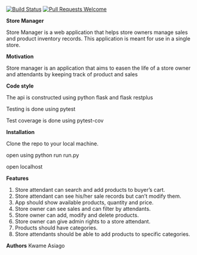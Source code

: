 [![Build Status](https://travis-ci.org/SelaDanti/store-manager-api.svg?branch=ch-apiv1-test-161202778)](https://travis-ci.org/SelaDanti/store-manager-api)  [![Pull Requests Welcome](https://img.shields.io/badge/PRs-welcome-brightgreen.svg?style=flat)](https://github.com/SelaDanti/store-manager-api/pull/1) 

**Store Manager**

Store Manager is a web application that helps store owners manage sales and product inventory 
records. This application is meant for use in a single store. 

**Motivation**

Store manager is an application that aims to easen the life of a store owner and attendants by keeping track of product and sales

**Code style**

The api is constructed using python flask and flask restplus

Testing is done using pytest

Test coverage is done using pytest-cov

**Installation**

Clone the repo to your local machine.

open using python run run.py

open localhost

**Features**

1. Store attendant can search and add products to buyer’s cart. 
2. Store attendant can see his/her sale records but can’t modify them. 
3. App should show available products, quantity and price. 
4. Store owner can see sales and can filter by attendants. 
5. Store owner can add, modify and delete products.
6. Store owner can give admin rights to a store attendant. 
7. Products should have categories. 
8. Store attendants should be able to add products to specific categories. 

**Authors**
Kwame Asiago
